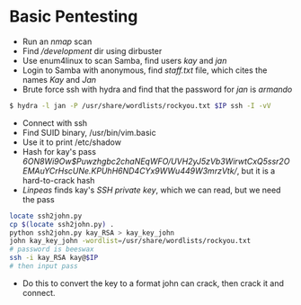# Basic Pentesting

* Run an *nmap* scan
* Find */development* dir using dirbuster
* Use enum4linux to scan Samba, find users *kay* and *jan*
* Login to Samba with anonymous, find *staff.txt* file, which cites the names *Kay* and *Jan*
* Brute force ssh with hydra and find that the password for *jan* is *armando*
```bash
$ hydra -l jan -P /usr/share/wordlists/rockyou.txt $IP ssh -I -vV
```
* Connect with ssh
* Find SUID binary, /usr/bin/vim.basic
* Use it to print /etc/shadow
* Hash for kay's pass *$6$ON8Wi9Ow$Puwzhgbc2chaNEqWFO/UVH2yJ5zVb3WirwtCxQ5ssr2OEMAuYCrHscUNe.KPUhH6ND4CYx9WWu449W3mrzVtk/*, but it is a hard-to-crack hash
* *Linpeas* finds kay's *SSH private key*, which we can read, but we need the pass
```bash
locate ssh2john.py
cp $(locate ssh2john.py) .
python ssh2john.py kay_RSA > kay_key_john
john kay_key_john -wordlist=/usr/share/wordlists/rockyou.txt
# password is beeswax
ssh -i kay_RSA kay@$IP
# then input pass
```
* Do this to convert the key to a format john can crack, then crack it and connect.
